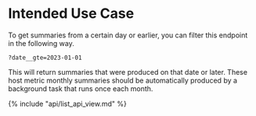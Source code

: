 # Intended Use Case

To get summaries from a certain day or earlier, you can filter this
endpoint in the following way.

    ?date__gte=2023-01-01

This will return summaries that were produced on that date or later.
These host metric monthly summaries should be automatically produced
by a background task that runs once each month.

{% include "api/list_api_view.md" %}
